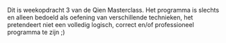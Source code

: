 Dit is weekopdracht 3 van de Qien Masterclass. Het programma is slechts en alleen bedoeld als oefening van verschillende technieken, het pretendeert niet een volledig logisch, correct en/of professioneel programma te zijn ;)
